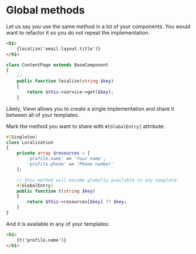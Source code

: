 # Global methods

Let us say you use the same method in a lot of your components. You would want to refactor it so you do not repeat the implementation.

```html
<h1>
    {localize('email.layout.title')}
</h1>
```

```php
class ContentPage extends BaseComponent
{
    //...
    public function localize(string $key)
    {
        return $this->service->get($key);
    }
```

Likely, Viewi allows you to create a single implementation and share it between all of your templates.

Mark the method you want to share with `#[GlobalEntry]` attribute:

```php
#[Singleton]
class Localization
{
    private array $resources = [
        'profile.name' => 'Your name',
        'profile.phone' => 'Phone number'
    ];

    // this method will become globally available in any template:
    #[GlobalEntry]
    public function t(string $key)
    {
        return $this->resources[$key] ?? $key;
    }
}
```

And it is available in any of your templates:

```html
<h1>
    {t('profile.name')}
</h1>
```
